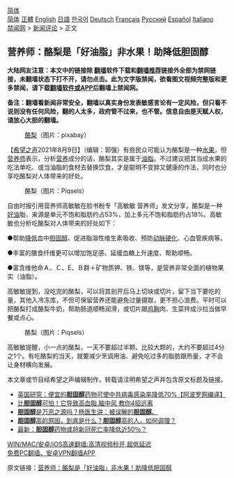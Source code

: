  <!-- 面包屑导航 --> <div class="breadcrumb"><!-- GTranslate: https://gtranslate.io/ -->  <div class="switcher notranslate">  <div class="selected">  <a href="#" onclick="return false;"> 简体</a>  </div>  <div class="option">  <a href="https://www.bannedbook.org" onclick="doGTranslate('zh-CN|zh-CN');jQuery('div.switcher div.selected a').html(jQuery(this).html());return false;" title="简体中文" class="nturl selected"> 简体</a>  <a href="https://www.bannedbook.org/zh-tw/" onclick="doGTranslate('zh-CN|zh-TW');jQuery('div.switcher div.selected a').html(jQuery(this).html());return false;" title="繁體中文" class="nturl"> 正體</a>  <a href="https://www.bannedbook.org/en/" onclick="doGTranslate('zh-CN|en');jQuery('div.switcher div.selected a').html(jQuery(this).html());return false;" title="English" class="nturl"> English</a>  <a href="https://www.bannedbook.org/ja/" onclick="doGTranslate('zh-CN|ja');jQuery('div.switcher div.selected a').html(jQuery(this).html());return false;" title="日本語" class="nturl"> 日語</a>  <a href="https://www.bannedbook.org/ko/" onclick="doGTranslate('zh-CN|ko');jQuery('div.switcher div.selected a').html(jQuery(this).html());return false;" title="한국어" class="nturl"> 한국어</a>  <a href="https://www.bannedbook.org/de/" onclick="doGTranslate('zh-CN|de');jQuery('div.switcher div.selected a').html(jQuery(this).html());return false;" title="Deutsch" class="nturl"> Deutsch</a>  <a href="https://www.bannedbook.org/fr/" onclick="doGTranslate('zh-CN|fr');jQuery('div.switcher div.selected a').html(jQuery(this).html());return false;" title="Français" class="nturl"> Français</a>  <a href="https://www.bannedbook.org/ru/" onclick="doGTranslate('zh-CN|ru');jQuery('div.switcher div.selected a').html(jQuery(this).html());return false;" title="Русский" class="nturl"> Русский</a>  <a href="https://www.bannedbook.org/es/" onclick="doGTranslate('zh-CN|es');jQuery('div.switcher div.selected a').html(jQuery(this).html());return false;" title="Español" class="nturl"> Español</a>  <a href="https://www.bannedbook.org/it/" onclick="doGTranslate('zh-CN|it');jQuery('div.switcher div.selected a').html(jQuery(this).html());return false;" title="Italiano" class="nturl"> Italiano</a>  </div>  </div>      <div class='breadcrumb-sub'><!-- Breadcrumb NavXT 6.3.0 --> <a href="https://www.bannedbook.org/" class="home">禁闻网</a> &gt; <a href="https://www.bannedbook.org/bnews/comments/" class="category">新闻评论</a> &gt; 正文</div></div><h2>营养师：酪梨是「好油脂」非水果！助降低胆固醇</h2> <p class="notice"><b>大陆网友注意：本文中的链接除 <a href="https://github.com/bannedbook/fanqiang" >翻墙</a>软件下载和<a href="https://github.com/killgcd/justmysocks/blob/master/README.md">翻墙推荐</a>链接外全部为禁网链接，未翻墙状态下打不开，请勿点击。此为文字版禁闻，欲看图文视频完整版和更多禁闻，请下载<a href="https://github.com/bannedbook/fanqiang">翻墙软件或APP</a>后翻墙上禁闻网。</p><p>备注：翻墙看新闻非常安全，翻墙以真实身份发表敏感言论有一定风险，但只看不说则没有任何风险，翻的人太多，政府管不过来，也不管。信息自由是天赋人权，请放心大胆的翻墙。</b></p>  <div class="entry"> <figure><figcaption><a href="https://www.bannedbook.org/bnews/tag/%E9%85%AA%E6%A2%A8/" class="st_tag internal_tag" rel="tag" title="标签 酪梨 下的日志">酪梨</a>（图片：pixabay）</figcaption></figure> <p>【<span class='wp_keywordlink_affiliate'><a href="https://www.soundofhope.org" title="希望之声" target="_blank">希望之声</a></span>2021年8月9日】（编辑：郭强）有些民众可能认为酪梨是一种<a href="https://www.bannedbook.org/bnews/tag/%e6%b0%b4%e6%9e%9c/" class="st_tag internal_tag" rel="tag" title="标签 水果 下的日志">水果</a>，但<a href="https://www.bannedbook.org/bnews/tag/%e8%90%a5%e5%85%bb%e5%b8%88/" class="st_tag internal_tag" rel="tag" title="标签 营养师 下的日志">营养师</a>表示，分析<a href="https://www.bannedbook.org/bnews/tag/%E8%90%A5%E5%85%BB/" class="st_tag internal_tag" rel="tag" title="标签 营养 下的日志">营养</a>成分的话，酪梨其实是属于<a href="https://www.bannedbook.org/bnews/tag/%E6%B2%B9%E8%84%82/" class="st_tag internal_tag" rel="tag" title="标签 油脂 下的日志">油脂</a>。不过建议把其当成水果的吃法单吃、或当油脂的食材去替换饮食，才是聪明不变胖又健康的作法，同时也分享吃酪梨对人体带来的好处。</p> <figure><figcaption>酪梨（图片：Piqsels）</figcaption></figure> <p>自由时报引用营养师高敏敏在脸书粉专「高敏敏 营养师」发文分享，酪梨是一种<a href="https://www.bannedbook.org/bnews/tag/%E5%A5%BD%E6%B2%B9/" class="st_tag internal_tag" rel="tag" title="标签 好油 下的日志">好油</a>脂，来源是单元不饱和脂肪约占53%，加上多元不饱和脂肪约占18%。高敏敏也分析吃酪梨对人体带来的好处如下：</p>  <p>●帮助<a href="https://www.bannedbook.org/bnews/tag/%E9%99%8D%E4%BD%8E/" class="st_tag internal_tag" rel="tag" title="标签 降低 下的日志">降低</a>血中<a href="https://www.bannedbook.org/bnews/tag/%e8%83%86%e5%9b%ba%e9%86%87/" class="st_tag internal_tag" rel="tag" title="标签 胆固醇 下的日志">胆固醇</a>、促进脂溶性维生素吸收、预防<a href="https://www.bannedbook.org/bnews/tag/%e5%8a%a8%e8%84%89%e7%a1%ac%e5%8c%96/" class="st_tag internal_tag" rel="tag" title="标签 动脉硬化 下的日志">动脉硬化</a>、心血管疾病等。</p> <p>●丰富的膳食纤维更可以增加饱足感、延缓血糖上升速度、帮助顺畅。</p>  <p>●富含维他命Ａ、Ｃ、E、Ｂ群＋矿物质钾、铁、镁等，是营养非常全面的植物果实（油脂）。</p> <p>高敏敏提到，没吃完的酪梨，可以将其剖开后马上切块或切片，留下当下要吃的量，其他入冷冻库，不但可保留营养还能避免过量摄取，更不担心浪费。平时可以把酪梨打成酪梨牛奶，帮助肠道顺畅润滑，或切片跟<a href="https://www.bannedbook.org/bnews/tag/%e9%b8%a1%e8%83%b8/" class="st_tag internal_tag" rel="tag" title="标签 鸡胸 下的日志">鸡胸</a>肉、生菜拌成沙拉当做早餐或点心。</p>  <figure><figcaption>酪梨（图片：Piqsels）</figcaption></figure> <p>高敏敏提醒，小一点的酪梨，一天不要超过半颗、比较大颗的，大约不要超过4分之1个。有吃酪梨的当天，就要减少烹调用油、避免吃过多的脂肪跟热量，才不会让身材横向发展。</p> <p>本文章或节目经希望之声编辑制作，转载请注明希望之声并包含原文标题及链接。 </p>  <ul class='op-related-articles' title='相关阅读'> <li><a href='https://www.bannedbook.org/bnews/topimagenews/20210809/1603160.html' target='_blank'>英国研究：便宜的<b>胆固醇</b>药物可使中共病毒感染率降低70%【阿波罗网编译】</a></li> <li><a href='https://www.bannedbook.org/bnews/health/20210808/1602300.html' target='_blank'>比<b>胆固醇</b>可怕！它导致高血脂.脑中风 教你4招远离</a></li> <li><a href='https://www.bannedbook.org/bnews/bannedvideo/20210806/1601302.html' target='_blank'><b>胆固醇</b>是万恶之源吗？杨医生讲：被误解的<b>胆固醇</b>。</a></li> <li><a href='https://www.bannedbook.org/bnews/lifebaike/20210727/1594896.html' target='_blank'><b>胆固醇</b>高的原因，到底是什么？<b>胆固醇</b>高的人，如何调理？</a></li> <li><a href='https://www.bannedbook.org/bnews/cnnews/20210725/1593727.html' target='_blank'>最新：<b>胆固醇</b>药物或将新冠死亡率降低近50％？</a></li> </ul> <p class="texttj"> <a href="https://github.com/bannedbook/fanqiang/wiki/V2ray%E6%9C%BA%E5%9C%BA" target="_blank">WIN/MAC/安卓/iOS高速翻墙:高清视频秒开,超低延迟</a><br/> <a href="https://github.com/bannedbook/fanqiang/wiki/%E7%A6%81%E9%97%BB%E7%BD%91%E5%AE%89%E5%8D%93%E7%BF%BB%E5%A2%99%E6%96%B0%E9%97%BBAPP" target="_blank">免费PC翻墙、安卓VPN翻墙APP</a></p><p>原文链接：<a class="src_link"  href="https://www.soundofhope.org/post/532538" target="_blank">营养师：酪梨是「好油脂」非水果！助降低胆固醇</a></p><a name='sharetosocial'></a>  <div style="margin-bottom:5px;padding-bottom:5px;clear:both"> <div id="archive-pix-1" class="banner-ads"> <!-- AuctionX Display platform tag START --> <div id="26318x728x90x621x_ADSLOT2" clicktrack="%%CLICK_URL_ESC%%"></div> <!-- AuctionX Display platform tag END --> </div> <div id="archive-pix-2" class="banner-ads"> <!-- AuctionX Display platform tag START --> <div id="26315x300x250x621x_ADSLOT2" clicktrack="%%CLICK_URL_ESC%%"></div> <!-- AuctionX Display platform tag END --> </div> </div>  <div id="archive-pix-1" class="banner-ads"> <!-- AuctionX Display platform tag START --> <div id="26318x728x90x621x_ADSLOT3" clicktrack="%%CLICK_URL_ESC%%"></div> <!-- AuctionX Display platform tag END --> </div> </div><!--END ENTRY--> 